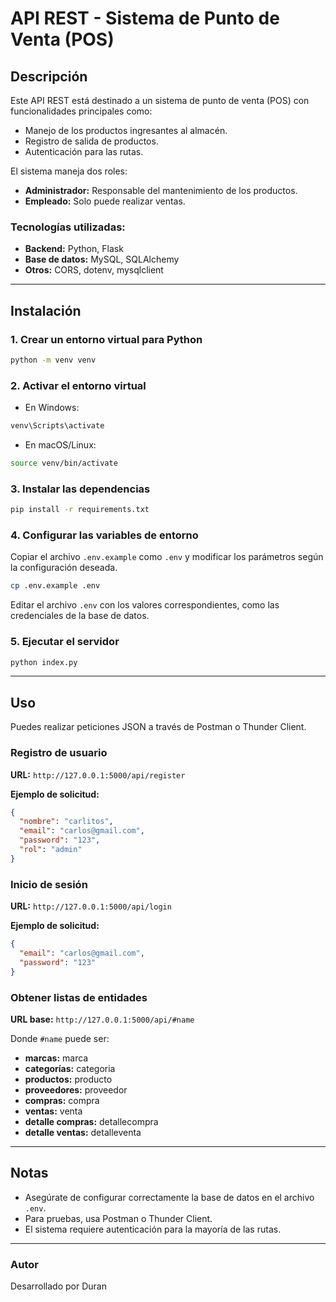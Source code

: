 # API REST - Sistema de Punto de Venta (POS)

## Descripción
Este API REST está destinado a un sistema de punto de venta (POS) con funcionalidades principales como:
- Manejo de los productos ingresantes al almacén.
- Registro de salida de productos.
- Autenticación para las rutas.

El sistema maneja dos roles:
- **Administrador:** Responsable del mantenimiento de los productos.
- **Empleado:** Solo puede realizar ventas.

### Tecnologías utilizadas:
- **Backend:** Python, Flask
- **Base de datos:** MySQL, SQLAlchemy
- **Otros:** CORS, dotenv, mysqlclient

---

## Instalación
### 1. Crear un entorno virtual para Python
```bash
python -m venv venv
```

### 2. Activar el entorno virtual
- En Windows:
```bash
venv\Scripts\activate
```
- En macOS/Linux:
```bash
source venv/bin/activate
```

### 3. Instalar las dependencias
```bash
pip install -r requirements.txt
```

### 4. Configurar las variables de entorno
Copiar el archivo `.env.example` como `.env` y modificar los parámetros según la configuración deseada.
```bash
cp .env.example .env
```
Editar el archivo `.env` con los valores correspondientes, como las credenciales de la base de datos.

### 5. Ejecutar el servidor
```bash
python index.py
```

---

## Uso
Puedes realizar peticiones JSON a través de Postman o Thunder Client.

### Registro de usuario
**URL:** `http://127.0.0.1:5000/api/register`

**Ejemplo de solicitud:**
```json
{
  "nombre": "carlitos",
  "email": "carlos@gmail.com",
  "password": "123",
  "rol": "admin"
}
```

### Inicio de sesión
**URL:** `http://127.0.0.1:5000/api/login`

**Ejemplo de solicitud:**
```json
{
  "email": "carlos@gmail.com",
  "password": "123"
}
```

### Obtener listas de entidades
**URL base:** `http://127.0.0.1:5000/api/#name`

Donde `#name` puede ser:
- **marcas:** marca
- **categorías:** categoria
- **productos:** producto
- **proveedores:** proveedor
- **compras:** compra
- **ventas:** venta
- **detalle compras:** detallecompra
- **detalle ventas:** detalleventa

---

## Notas
- Asegúrate de configurar correctamente la base de datos en el archivo `.env`.
- Para pruebas, usa Postman o Thunder Client.
- El sistema requiere autenticación para la mayoría de las rutas.

---

### Autor
Desarrollado por Duran

